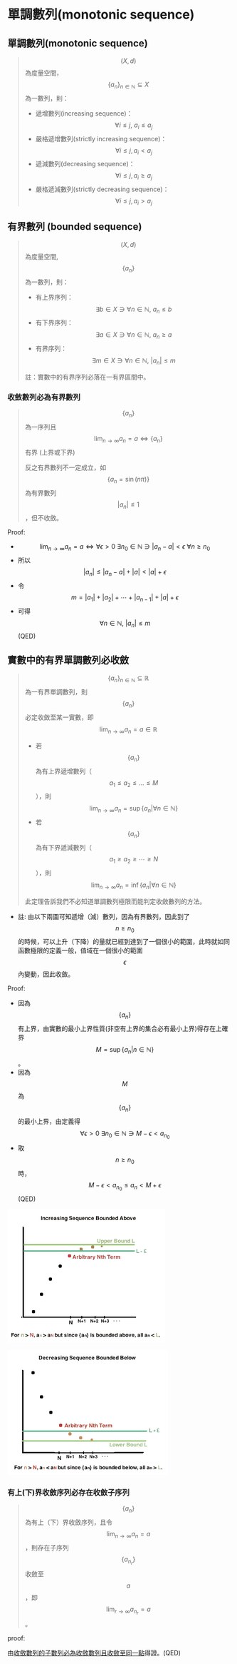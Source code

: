 # 單調數列\(monotonic sequence\)

## 單調數列\(monotonic sequence\)

> $$(X,d)$$為度量空間，$$\{a_n\}_{n \in \mathbb{N}} \subseteq X$$為一數列，則：
>
> * 遞增數列\(increasing sequence\)：$$\forall i \leq j, ~ a_i \leq a_j  $$
> * 嚴格遞增數列\(strictly increasing sequence\)：$$\forall i \leq j, a_i<a_j  $$
> * 遞減數列\(decreasing sequence\)：$$∀i \leq j, a_i \geq a_j  $$
> * 嚴格遞減數列\(strictly decreasing sequence\)：$$\forall i \leq j, a_i>a_j  $$

## 有界數列 \(bounded sequence\)

> $$(X,d)$$為度量空間, $$\{a_n \}$$為一數列，則：
>
> * 有上界序列：$$\exists b \in X \ni \forall n \in \mathbb{N}, ~ a_n \leq b$$
> * 有下界序列：$$\exists a \in X \ni \forall n \in \mathbb{N},~ a_n \geq a$$
> * 有界序列：$$\exists m \in X\ni \forall n \in \mathbb{N}, ~ |a_n |\leq m$$
>
> 註：實數中的有界序列必落在一有界區間中。

### 收斂數列必為有界數列

> $$\{a_n\}$$為一序列且$$\displaystyle \lim_{n \rightarrow \infty}⁡ a_n =a \Leftrightarrow \{a_n\}$$有界 \(上界或下界\)
>
> 反之有界數列不一定成立，如$$\{a_n = \sin(n\pi)\}$$為有界數列$$|a_n| \leq 1$$，但不收斂。

Proof:

* $$\displaystyle \lim_{n \rightarrow \infty} a_n=a \Leftrightarrow \forall \epsilon>0 ~ \exists n_0 \in \mathbb{N}  \ni |a_n−a|<\epsilon ~ \forall n \geq n_0$$
* 所以 $$|a_n | \leq |a_n−a|+|a|<|a|+ϵ$$
* 令$$m=|a_1 |+|a_2 |+\cdots +|a_{n−1} |+|a|+\epsilon$$
* 可得 $$\forall n \in \mathbb{N},  ~|a_n |≤m$$ \(QED\)

## 實數中的有界單調數列必收斂

> $$\{a_n \}_{n \in \mathbb{N}} \subseteq \mathbb{R}$$為一有界單調數列，則$$\{a_n \}$$必定收斂至某一實數，即$$\displaystyle \lim_{n \rightarrow \infty} a_n =a \in \mathbb{R}$$
>
> * 若$$\{a_n\}$$為有上界遞增數列（$$a_1 \leq a_2 \leq \ldots \leq M$$），則$$\displaystyle \lim_{n \rightarrow \infty} a_n =\sup \{a_n | \forall n \in \mathbb{N}\}$$
> * 若$$\{a_n\}$$為有下界遞減數列（$$a_1 \geq a_2 \geq \cdots \geq N$$），則$$\displaystyle \lim_{n \rightarrow \infty} a_n =\inf\{a_n |\forall n \in \mathbb{N}\}$$
>
> 此定理告訴我們不必知道單調數列極限而能判定收斂數列的方法。

* 註: 由以下兩圖可知遞增（減）數列，因為有界數列，因此到了$$n \geq n_0$$的時候，可以上升（下降）的量就已經到達到了一個很小的範圍，此時就如同函數極限的定義一般，值域在一個很小的範圍$$\epsilon$$內變動，因此收斂。

Proof:

* 因為$$\{a_n\}$$有上界，由實數的最小上界性質\(非空有上界的集合必有最小上界\)得存在上確界 $$M=\sup\{a_n | n \in \mathbb{N}\} $$。
* 因為$$M$$為$$\{a_n\}$$的最小上界，由定義得$$\forall \epsilon>0~\exists n_0 \in \mathbb{N}   \ni M−\epsilon<a_{n_0}$$
* 取$$n \geq n_0$$ 時，$$M−\epsilon <a_{n_0} \leq a_n<M+\epsilon$$ \(QED\)



![&#x6709;&#x4E0A;&#x754C;&#x905E;&#x589E;&#x6578;&#x5217;&#x5FC5;&#x6536;&#x6582;](../../.gitbook/assets/increase-bounded-sequence-min.png)

![&#x6709;&#x4E0B;&#x754C;&#x905E;&#x6E1B;&#x6578;&#x5217;&#x5FC5;&#x6536;&#x6582;](../../.gitbook/assets/decrease-bounded-sequence-min.png)

### 有上\(下\)界收斂序列必存在收斂子序列

> $$\{a_n\}$$為有上（下）界收斂序列，且令$$\displaystyle \lim_{n \rightarrow \infty} a_n =a$$，則存在子序列$$\{a_{n_r} \}$$收斂至$$a$$，即$$\displaystyle \lim_{r \rightarrow \infty}⁡ a_{n_r}  =a$$。

proof:

由[收斂數列的子數列必為收斂數列且收斂至同一點](./#shou-lian-shu-lie-de-zi-shu-lie-bi-wei-shou-lian-shu-lie-qie-shou-lian-zhi-tong-yi-dian)得證。\(QED\)

## 

